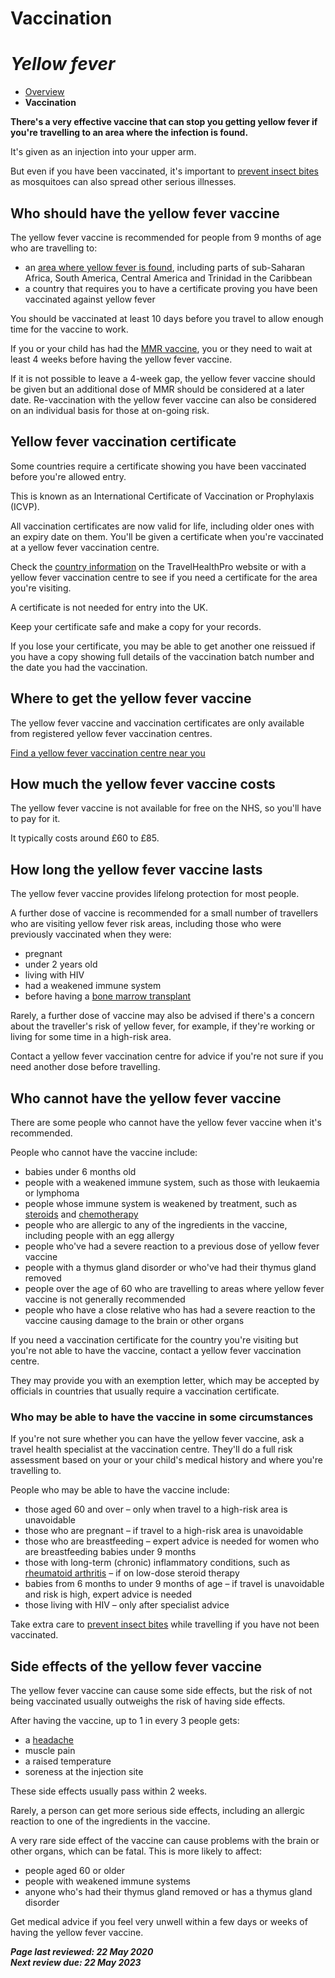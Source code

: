 <!-- Yellow fever -->

# **Vaccination**

# *Yellow fever*

- [Overview](yellow-fever.md)
- **Vaccination**

**There's a very effective vaccine that can stop you  getting yellow fever if you're travelling to an area where the infection is found.**

It's given as an injection into your upper arm.

But even if you have been vaccinated, it's important to [prevent insect bites](https://www.nhs.uk/conditions/insect-bites-and-stings/prevention/) as mosquitoes can also spread other serious illnesses.

## Who should have the yellow fever vaccine

The yellow fever vaccine is recommended for people from 9 months of age who are travelling to:

- an [area where yellow fever is found](https://nathnacyfzone.org.uk/factsheet/60/yellow-fever-maps), including parts of sub-Saharan Africa, South America, Central America and Trinidad in the Caribbean
- a country that requires you to have a certificate proving you have been vaccinated against yellow fever

You should be vaccinated at least 10 days before you travel to allow enough time for the vaccine to work.

If you or your child has had the [MMR vaccine](https://www.nhs.uk/conditions/vaccinations/mmr-vaccine/), you or they need to wait at least 4 weeks before having the yellow fever vaccine.

If it is not possible to leave a 4-week gap, the yellow fever vaccine  should be given but an additional dose of MMR should be considered at a  later date. Re-vaccination with the yellow fever vaccine can also be  considered on an individual basis for those at on-going risk.

## Yellow fever vaccination certificate

Some countries require a certificate showing you have been vaccinated before you're allowed entry.

This is known as an International Certificate of Vaccination or Prophylaxis (ICVP).

All vaccination certificates are now valid for life, including older ones  with an expiry date on them. You'll be given a certificate when you're  vaccinated at a yellow fever vaccination centre.

Check the [country information](https://travelhealthpro.org.uk/countries) on the TravelHealthPro website or with a yellow fever vaccination centre  to see if you need a certificate for the area you're visiting.

A certificate is not needed for entry into the UK.

Keep your certificate safe and make a copy for your records.

If you lose your certificate, you may be able to get another one reissued  if you have a copy showing full details of the vaccination batch number  and the date you had the vaccination.

## Where to get the yellow fever vaccine

The yellow fever vaccine and vaccination certificates are only available from registered yellow fever vaccination centres.

[Find a yellow fever vaccination centre near you](https://nathnacyfzone.org.uk/search-centres)

## How much the yellow fever vaccine costs

The yellow fever vaccine is not available for free on the NHS, so you'll have to pay for it.

It typically costs around £60 to £85.

## How long the yellow fever vaccine lasts

The yellow fever vaccine provides lifelong protection for most people.

A further dose of vaccine is recommended for a small number of travellers who are visiting yellow fever risk areas, including those who were  previously vaccinated when they were:

- pregnant
- under 2 years old
- living with HIV
- had a weakened immune system
- before having a [bone marrow transplant](https://www.nhs.uk/conditions/stem-cell-transplant/)

Rarely, a further dose of vaccine may also be advised if there's a concern  about the traveller's risk of yellow fever, for example, if they're  working or living for some time in a high-risk area.

Contact a yellow fever vaccination centre for advice if you're not sure if you need another dose before travelling.

## Who cannot have the yellow fever vaccine



There are some people who cannot have the yellow fever vaccine when it's recommended.

People who cannot have the vaccine include:

- babies under 6 months old
- people with a weakened immune system, such as those with leukaemia or lymphoma
- people whose immune system is weakened by treatment, such as [steroids](https://www.nhs.uk/conditions/steroids/) and [chemotherapy](https://www.nhs.uk/conditions/chemotherapy/)
- people who are allergic to any of the ingredients in the vaccine, including people with an egg allergy
- people who've had a severe reaction to a previous dose of yellow fever vaccine
- people with a thymus gland disorder or who've had their thymus gland removed
- people over the age of 60 who are travelling to areas where yellow fever vaccine is not generally recommended
- people who have a close relative who has had a severe reaction to the vaccine causing damage to the brain or other organs

If you need a vaccination certificate for the country you're visiting but  you're not able to have the vaccine, contact a yellow fever vaccination  centre.

They may provide you with an exemption letter, which may  be accepted by officials in countries that usually require a vaccination certificate.



### Who may be able to have the vaccine in some circumstances



If you're not sure whether you can have the yellow fever vaccine, ask a  travel health specialist at the vaccination centre. They'll do a full  risk assessment based on your or your child's medical history and where  you're travelling to.

People who may be able to have the vaccine include:

- those aged 60 and over – only when travel to a high-risk area is unavoidable
- those who are pregnant – if travel to a high-risk area is unavoidable
- those who are breastfeeding – expert advice is needed for women who are breastfeeding babies under 9 months
- those with long-term (chronic) inflammatory conditions, such as [rheumatoid arthritis](https://www.nhs.uk/conditions/rheumatoid-arthritis/) – if on low-dose steroid therapy
- babies from 6 months to under 9 months of age – if travel is unavoidable and risk is high, expert advice is needed
- those living with HIV – only after specialist advice

Take extra care to [prevent insect bites](https://www.nhs.uk/conditions/insect-bites-and-stings/prevention/) while travelling if you have not been vaccinated.

## Side effects of the yellow fever vaccine

The yellow  fever vaccine can cause some side effects, but the risk of not being  vaccinated usually outweighs the risk of having side effects.

After having the vaccine, up to 1 in every 3 people gets:

- a [headache](https://www.nhs.uk/conditions/headaches/)
- muscle pain
- a raised temperature
- soreness at the injection site

These side effects usually pass within 2 weeks.

Rarely, a person can get more serious side effects, including an allergic reaction to one of the ingredients in the vaccine.

A very rare side effect of the vaccine can cause problems with the brain  or other organs, which can be fatal. This is more likely to affect:

- people aged 60 or older
- people with weakened immune systems
- anyone who's had their thymus gland removed or has a thymus gland disorder

Get medical advice if you feel very unwell within a few days or weeks of having the yellow fever vaccine.

***Page last reviewed: 22 May 2020  
Next review due: 22 May 2023***
